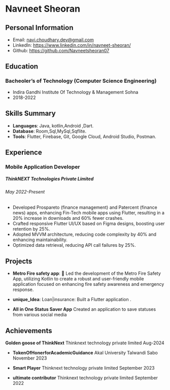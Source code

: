 # Navneet Sheoran
## Personal Information
- Email: navi.choudhary.dev@gmail.com
- LinkedIn: https://www.linkedin.com/in/navneet-sheoran/
- Github: https://github.com/Navneetsheoran07 



## Education
### Bacheoler’s of Technology (Computer Science Engineering)

  - Indira Gandhi Institute Of Technology & Management Sohna 
  - 2018-2022

## Skills Summary
- **Languages**: Java, kotlin,Android ,Dart.
- **Database**: Room,Sql,MySql,Sqflite.
- **Tools**: Flutter,  Firebase, Git,  Google Cloud, Android Studio, Postman.

## Experience

###  Mobile Application Developer
##### ThinkNEXT Technologies Private Limited
###### May 2022-Present
- Developed Prospareto (finance management) and Patercent (finance news) apps, enhancing Fin-Tech mobile apps using Flutter, resulting in a 20% increase in downloads and 60% fewer crashes.
- Crafted responsive Flutter UI/UX based on Figma designs, boosting user retention by 25%.
- Adopted MVVM architecture, reducing code complexity by 40% and enhancing maintainability.
- Optimized data retrieval, reducing API call failures by 25%.

## Projects
- **Metro Fire safety app**:  Led the development of the Metro Fire Safety App, utilizing Kotlin to create a robust and user-friendly
mobile application focused on enhancing fire safety awareness and emergency response.

- **unique_Idea**: Loan|insurance: Built a Flutter application  .
- **All in One Status Saver App**
 Created an application to save statuses from various social
 media

## Achievements
**Golden goose of ThinkNext**
Thinknext technology private limited
 Aug-2024
 - **TokenOfHonerforAcademicGuidance**
Akal University Talwandi Sabo
 November 2023
- **Smart Player**
Thinknext technology private limited
 September 2023

- **ultimate contributor**
Thinknext technology private limited
 September 2022

